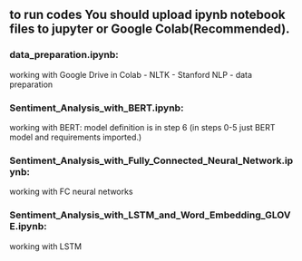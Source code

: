 ## to run codes You should upload ipynb notebook files to jupyter or Google Colab(Recommended).
### data_preparation.ipynb:
working with Google Drive in Colab - NLTK - Stanford NLP - data preparation

### Sentiment_Analysis_with_BERT.ipynb:
working with BERT: model definition is in step 6 (in steps 0-5 just BERT model and requirements imported.)

### Sentiment_Analysis_with_Fully_Connected_Neural_Network.ipynb:
working with FC neural networks

### Sentiment_Analysis_with_LSTM_and_Word_Embedding_GLOVE.ipynb:
working with LSTM
